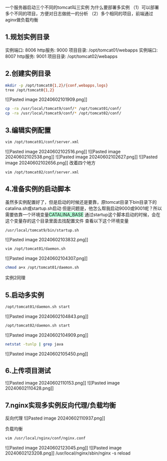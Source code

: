 一个服务器启动三个不同的tomcat叫三实例
为什么要部署多实例
（1）可以部署多个不同的项目，方便对日志做统一的分析
（2）多个相同的项目，前端通过aginx做负载均衡


## 1.规划实例目录
实例端口: 8006 http服务: 9000 项目目录: /opt/tomcat01/webapps 
实例端口: 8007 http服务: 9001 项目目录: /opt/tomcat02/webapps

## 2.创建实例目录
```bash
mkdir -p /opt/tomcat0{1,2}/{conf,webapps,logs}
tree /opt/tomcat0{1,2}
```
![[Pasted image 20240602101909.png]]
```bash
cp -ra /usr/local/tomcat9/conf/* /opt/tomcat01/conf/
cp -ra /usr/local/tomcat9/conf/* /opt/tomcat02/conf/
```
## 3.编辑实例配置
```bash
vim /opt/tomcat01/conf/server.xml
```
![[Pasted image 20240602102516.png]]
![[Pasted image 20240602102538.png]]
![[Pasted image 20240602102627.png]]
![[Pasted image 20240602102656.png]]
改着四个地方
```bash
vim /opt/tomcat02/conf/server.xml
```
## 4.准备实例的启动脚本
虽然多实例配置好了，但是启动的时候还是要靠，原tomcat目录下bin目录下的 catalina.sh或startup.sh启动
但是问题是，他怎么帮我启动9000或9001呢？所以需要依靠一个环境变量<span style="background:#affad1">CATALINA_BASE</span>
通过startup这个脚本启动的时候，会在这个变量存的这个目录里面去找配置文件
查看以下这个环境变量
```bash
/usr/local/tomcat9/bin/startup.sh
```
![[Pasted image 20240602103832.png]]
```bash
vim /opt/tomcat01/daemon.sh
```
![[Pasted image 20240602104307.png]]
```bash
chmod a+x /opt/tomcat01/daemon.sh
```
实例2同理

## 5.启动多实例
```bash
/opt/tomcat01/daemon.sh start
```
![[Pasted image 20240602104843.png]]
```bash
/opt/tomcat02/daemon.sh start
```
![[Pasted image 20240602104909.png]]
```bash
netstat -tunlp | grep java
```
![[Pasted image 20240602105450.png]]
## 6.上传项目测试
![[Pasted image 20240602110153.png]]
![[Pasted image 20240602110428.png]]

## 7.nginx实现多实例反向代理/负载均衡

反向代理
![[Pasted image 20240602110937.png]]

负载均衡
```bash
vim /usr/local/nginx/conf/nginx.conf
```
![[Pasted image 20240602123045.png]]
![[Pasted image 20240602123208.png]]
/usr/local/nginx/sbin/nginx -s reload

